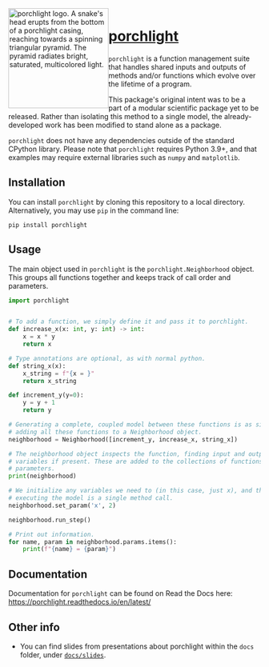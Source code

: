 <img src="docs/source/porchlight_logo.gif" width="200" height="200" alt="porchlight logo. A snake's head erupts from the bottom of a porchlight casing, reaching towards a spinning triangular pyramid. The pyramid radiates bright, saturated, multicolored light." style="float:left" />

[porchlight](https://porchlight.readthedocs.io/en/latest/)
==========

`porchlight` is a function management suite that handles shared inputs and
outputs of methods and/or functions which evolve over the lifetime of a program.

This package's original intent was to be a part of a modular scientific package
yet to be released. Rather than isolating this method to a single model, the
already-developed work has been modified to stand alone as a package.

`porchlight` does not have any dependencies outside of the standard CPython
library. Please note that `porchlight` requires Python 3.9\+, and that examples
may require external libraries such as `numpy` and `matplotlib`.

Installation
------------

You can install `porchlight` by cloning this repository to a local directory.
Alternatively, you may use `pip` in the command line:
```console
pip install porchlight
```

Usage
-----

The main object used in `porchlight` is the `porchlight.Neighborhood` object.
This groups all functions together and keeps track of call order and
parameters.

```python
import porchlight


# To add a function, we simply define it and pass it to porchlight.
def increase_x(x: int, y: int) -> int:
    x = x * y
    return x

# Type annotations are optional, as with normal python.
def string_x(x):
    x_string = f"{x = }"
    return x_string

def increment_y(y=0):
    y = y + 1
    return y

# Generating a complete, coupled model between these functions is as simple as
# adding all these functions to a Neighborhood object.
neighborhood = Neighborhood([increment_y, increase_x, string_x])

# The neighborhood object inspects the function, finding input and output
# variables if present. These are added to the collections of functions and
# parameters.
print(neighborhood)

# We initialize any variables we need to (in this case, just x), and then
# executing the model is a single method call.
neighborhood.set_param('x', 2)

neighborhood.run_step()

# Print out information.
for name, param in neighborhood.params.items():
    print(f"{name} = {param}")
```

Documentation
-----------

Documentation for `porchlight` can be found on Read the Docs here: https://porchlight.readthedocs.io/en/latest/

Other info
----------

+ You can find slides from presentations about porchlight within the `docs` folder, under [`docs/slides`](https://github.com/teald/porchlight/tree/main/docs/slides).
